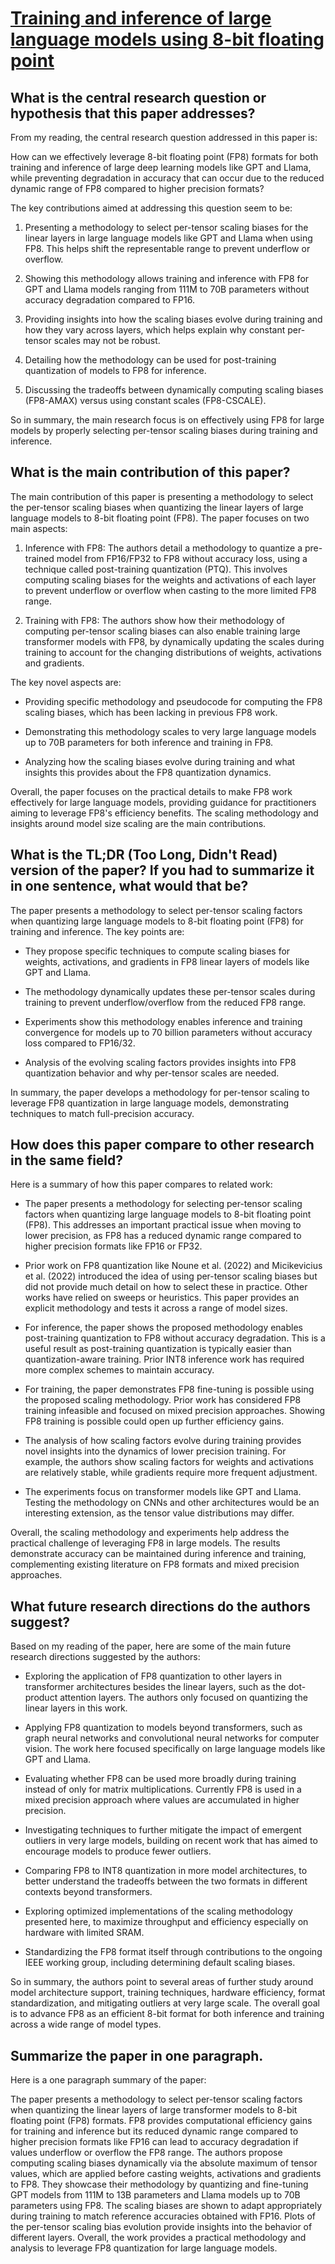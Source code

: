 # [Training and inference of large language models using 8-bit floating   point](https://arxiv.org/abs/2309.17224)

## What is the central research question or hypothesis that this paper addresses?

 From my reading, the central research question addressed in this paper is:

How can we effectively leverage 8-bit floating point (FP8) formats for both training and inference of large deep learning models like GPT and Llama, while preventing degradation in accuracy that can occur due to the reduced dynamic range of FP8 compared to higher precision formats?

The key contributions aimed at addressing this question seem to be:

1. Presenting a methodology to select per-tensor scaling biases for the linear layers in large language models like GPT and Llama when using FP8. This helps shift the representable range to prevent underflow or overflow.

2. Showing this methodology allows training and inference with FP8 for GPT and Llama models ranging from 111M to 70B parameters without accuracy degradation compared to FP16.

3. Providing insights into how the scaling biases evolve during training and how they vary across layers, which helps explain why constant per-tensor scales may not be robust.

4. Detailing how the methodology can be used for post-training quantization of models to FP8 for inference.

5. Discussing the tradeoffs between dynamically computing scaling biases (FP8-AMAX) versus using constant scales (FP8-CSCALE).

So in summary, the main research focus is on effectively using FP8 for large models by properly selecting per-tensor scaling biases during training and inference.


## What is the main contribution of this paper?

 The main contribution of this paper is presenting a methodology to select the per-tensor scaling biases when quantizing the linear layers of large language models to 8-bit floating point (FP8). The paper focuses on two main aspects:

1) Inference with FP8: The authors detail a methodology to quantize a pre-trained model from FP16/FP32 to FP8 without accuracy loss, using a technique called post-training quantization (PTQ). This involves computing scaling biases for the weights and activations of each layer to prevent underflow or overflow when casting to the more limited FP8 range.

2) Training with FP8: The authors show how their methodology of computing per-tensor scaling biases can also enable training large transformer models with FP8, by dynamically updating the scales during training to account for the changing distributions of weights, activations and gradients. 

The key novel aspects are:

- Providing specific methodology and pseudocode for computing the FP8 scaling biases, which has been lacking in previous FP8 work.

- Demonstrating this methodology scales to very large language models up to 70B parameters for both inference and training in FP8.

- Analyzing how the scaling biases evolve during training and what insights this provides about the FP8 quantization dynamics.

Overall, the paper focuses on the practical details to make FP8 work effectively for large language models, providing guidance for practitioners aiming to leverage FP8's efficiency benefits. The scaling methodology and insights around model size scaling are the main contributions.


## What is the TL;DR (Too Long, Didn't Read) version of the paper? If you had to summarize it in one sentence, what would that be?

 The paper presents a methodology to select per-tensor scaling factors when quantizing large language models to 8-bit floating point (FP8) for training and inference. The key points are:

- They propose specific techniques to compute scaling biases for weights, activations, and gradients in FP8 linear layers of models like GPT and Llama. 

- The methodology dynamically updates these per-tensor scales during training to prevent underflow/overflow from the reduced FP8 range.

- Experiments show this methodology enables inference and training convergence for models up to 70 billion parameters without accuracy loss compared to FP16/32.

- Analysis of the evolving scaling factors provides insights into FP8 quantization behavior and why per-tensor scales are needed.

In summary, the paper develops a methodology for per-tensor scaling to leverage FP8 quantization in large language models, demonstrating techniques to match full-precision accuracy.


## How does this paper compare to other research in the same field?

 Here is a summary of how this paper compares to related work:

- The paper presents a methodology for selecting per-tensor scaling factors when quantizing large language models to 8-bit floating point (FP8). This addresses an important practical issue when moving to lower precision, as FP8 has a reduced dynamic range compared to higher precision formats like FP16 or FP32. 

- Prior work on FP8 quantization like Noune et al. (2022) and Micikevicius et al. (2022) introduced the idea of using per-tensor scaling biases but did not provide much detail on how to select these in practice. Other works have relied on sweeps or heuristics. This paper provides an explicit methodology and tests it across a range of model sizes.

- For inference, the paper shows the proposed methodology enables post-training quantization to FP8 without accuracy degradation. This is a useful result as post-training quantization is typically easier than quantization-aware training. Prior INT8 inference work has required more complex schemes to maintain accuracy.

- For training, the paper demonstrates FP8 fine-tuning is possible using the proposed scaling methodology. Prior work has considered FP8 training infeasible and focused on mixed precision approaches. Showing FP8 training is possible could open up further efficiency gains.

- The analysis of how scaling factors evolve during training provides novel insights into the dynamics of lower precision training. For example, the authors show scaling factors for weights and activations are relatively stable, while gradients require more frequent adjustment.

- The experiments focus on transformer models like GPT and Llama. Testing the methodology on CNNs and other architectures would be an interesting extension, as the tensor value distributions may differ.

Overall, the scaling methodology and experiments help address the practical challenge of leveraging FP8 in large models. The results demonstrate accuracy can be maintained during inference and training, complementing existing literature on FP8 formats and mixed precision approaches.


## What future research directions do the authors suggest?

 Based on my reading of the paper, here are some of the main future research directions suggested by the authors:

- Exploring the application of FP8 quantization to other layers in transformer architectures besides the linear layers, such as the dot-product attention layers. The authors only focused on quantizing the linear layers in this work.

- Applying FP8 quantization to models beyond transformers, such as graph neural networks and convolutional neural networks for computer vision. The work here focused specifically on large language models like GPT and Llama.

- Evaluating whether FP8 can be used more broadly during training instead of only for matrix multiplications. Currently FP8 is used in a mixed precision approach where values are accumulated in higher precision.

- Investigating techniques to further mitigate the impact of emergent outliers in very large models, building on recent work that has aimed to encourage models to produce fewer outliers.

- Comparing FP8 to INT8 quantization in more model architectures, to better understand the tradeoffs between the two formats in different contexts beyond transformers.

- Exploring optimized implementations of the scaling methodology presented here, to maximize throughput and efficiency especially on hardware with limited SRAM.

- Standardizing the FP8 format itself through contributions to the ongoing IEEE working group, including determining default scaling biases.

So in summary, the authors point to several areas of further study around model architecture support, training techniques, hardware efficiency, format standardization, and mitigating outliers at very large scale. The overall goal is to advance FP8 as an efficient 8-bit format for both inference and training across a wide range of model types.


## Summarize the paper in one paragraph.

 Here is a one paragraph summary of the paper:

The paper presents a methodology to select per-tensor scaling factors when quantizing the linear layers of large transformer models to 8-bit floating point (FP8) formats. FP8 provides computational efficiency gains for training and inference but its reduced dynamic range compared to higher precision formats like FP16 can lead to accuracy degradation if values underflow or overflow the FP8 range. The authors propose computing scaling biases dynamically via the absolute maximum of tensor values, which are applied before casting weights, activations and gradients to FP8. They showcase their methodology by quantizing and fine-tuning GPT models from 111M to 13B parameters and Llama models up to 70B parameters using FP8. The scaling biases are shown to adapt appropriately during training to match reference accuracies obtained with FP16. Plots of the per-tensor scaling bias evolution provide insights into the behavior of different layers. Overall, the work provides a practical methodology and analysis to leverage FP8 quantization for large language models.
